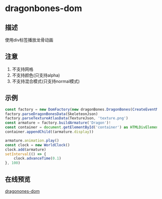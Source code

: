 # dragonbones-dom

## 描述

使用div标签播放龙骨动画

## 注意
1. 不支持网格
2. 不支持颜色(只支持alpha)
3. 不支持混合模式(只支持normal模式)

## 示例
```typescript
const factory = new DomFactory(new dragonBones.DragonBones(CreateEventManager()))
factory.parseDragonBonesData(SkeleteonJson)
factory.parseTextureAtlasData(TextureJson, 'texture.png')
const armature = factory.buildArmature('Dragon')!
const container = document.getElementById('container') as HTMLDivElement
container.appendChild((armature.display))

armature.animation.play()
const clock = new WorldClock()
clock.add(armature)
setInterval(() => {
    clock.advanceTime(0.1)
}, 100)
```

## 在线预览
[dragonones-dom](https://dragonbones-dom-site.vercel.app/)